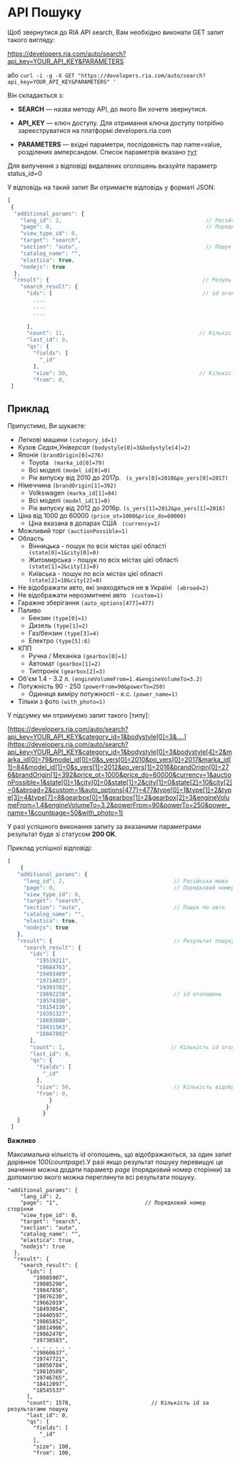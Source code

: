 # API Пошуку


Щоб звернутися до RIA API search, Вам необхідно виконати GET запит такого вигляду:

https://developers.ria.com/auto/search?api_key=YOUR_API_KEY&PARAMETERS

або `curl -i -g -X GET "https://developers.ria.com/auto/search?api_key=YOUR_API_KEY&PARAMETERS" '`

Він складається з:

 * **SEARCH** — назва методу API, до якого Ви хочете звернутися.

 * **API_KEY** — ключ доступу. Для отримання ключа доступу потрібно зареєструватися на платформі developers.ria.com 

 * **PARAMETERS** — вхідні параметри, послідовність пар name=value, розділених амперсандом. Список параметрів вказано [тут](https://api-docs-v2.readthedocs.io/ru/latest/auto_ria/used_cars/options/index.html)
 
Для вилучення з відповіді видалених оголошень вказуйте параметр status_id=0

У відповідь на такий запит Ви отримаєте відповідь у форматі JSON:

```javascript
[
 {
  "additional_params": {
    "lang_id": 2,                                             // Російська мова
    "page": 0,                                                // Порядковий номер сторінки
    "view_type_id": 0,
    "target": "search",
    "section": "auto",                                        // Пошук по авто
    "catalog_name": "",
    "elastica": true,
    "nodejs": true
  },
  "result": {                                                // Результат пошуку
    "search_result": {
      "ids": [                                               // id оголошень
        ....
        ....
        ....
        
      ],
      "count": 11,                                          // Кількість id оголошень доступних за заданими параметрами
      "last_id": 0,
      "qs": {
        "fields": [
          "_id"
        ],
        "size": 50,                                         // Кількість id оголошень, що відображаються
        "from": 0,  
 ]
```

## Приклад

Припустимо, Ви шукаєте:

* Легкові машини                                            ``(category_id=1)``
* Кузов *Седан*,*Універсал*                                 `(bodystyle[0]=3&bodystyle[4]=2)`
* Японія                                                   `(brandOrigin[0]=276)`
    * Toyota                                               ` (marka_id[0]=79)`
    * Всі моделі                                            `(model_id[0]=0)`
    * Рік випуску від 2010 до 2017р.                        ` (s_yers[0]=2010&po_yers[0]=2017)`
* Німеччина                                                  `(brandOrigin[1]=392)`
    * Volkswagen                                            `(marka_id[1]=84)`
    * Всі моделі                                            `(model_id[1]=0)`
    * Рік випуску від 2012 до 2016р.                        `(s_yers[1]=2012&po_yers[1]=2016)`      
* Ціна від 1000 до 60000                                     `(price_ot=1000&price_do=60000)`
    * Ціна вказана в доларах США                           ` (currency=1)`
* Можливий торг                                             `(auctionPossible=1)`
* Область
    * Вінницька - пошук по всіх містах цієї області       ` (state[0]=1&city[0]=0)`
    * Житомирська - пошук по всіх містах цієї області     ` (state[1]=2&city[1]=0)`
    * Київська - пошук по всіх містах цієї області        ` (state[2]=10&city[2]=0)`
* Не відображати авто, які знаходяться не в Україні       ` (abroad=2)`
* Не відображати нерозмитнені авто                       ` (custom=1)`
* Гаражне зберігання                                         `(auto_options[477]=477)`
* Паливо
    * Бензин                                                `(type[0]=1)`
    * Дизель                                                `(type[1]=2)`
    * Газ/бензин                                            `(type[3]=4)`
    * Електро                                               `(type[5]:6)`
* КПП
    * Ручна / Механіка                                     `(gearbox[0]=1)`
    * Автомат                                               `(gearbox[1]=2)`
    * Типтронік                                             `(gearbox[2]=3)`
* Об'єм 1.4 - 3.2 л.                                        `(engineVolumeFrom=1.4&engineVolumeTo=3.2)`
* Потужність 90 - 250                                         `(powerFrom=90&powerTo=250)`
    * Одиниця виміру потужності - к.с.                      `(power_name=1)`
* Тільки з фото                                             `(with_photo=1)`

У підсумку ми отримуємо запит такого [типу]:

[https://developers.ria.com/auto/search?api_key=YOUR_API_KEY&category_id=1&bodystyle[0]=3&....](https://developers.ria.com/auto/search?api_key=YOUR_API_KEY&category_id=1&bodystyle[0]=3&bodystyle[4]=2&marka_id[0]=79&model_id[0]=0&s_yers[0]=2010&po_yers[0]=2017&marka_id[1]=84&model_id[1]=0&s_yers[1]=2012&po_yers[1]=2016&brandOrigin[0]=276&brandOrigin[1]=392&price_ot=1000&price_do=60000&currency=1&auctionPossible=1&state[0]=1&city[0]=0&state[1]=2&city[1]=0&state[2]=10&city[2]=0&abroad=2&custom=1&auto_options[477]=477&type[0]=1&type[1]=2&type[3]=4&type[7]=8&gearbox[0]=1&gearbox[1]=2&gearbox[2]=3&engineVolumeFrom=1.4&engineVolumeTo=3.2&powerFrom=90&powerTo=250&power_name=1&countpage=50&with_photo=1)


У разі успішного виконання запиту за вказаними параметрами результат буде зі статусом **200 OK**.

Приклад успішної відповіді:
```javascript
[
    {
   "additional_params": {
     "lang_id": 2,                                  // Російська мова
     "page": 0,                                     // Порядковий номер сторінки
     "view_type_id": 0,
     "target": "search",
     "section": "auto",                             // Пошук по авто
     "catalog_name": "",
     "elastica": true,
     "nodejs": true
   },
   "result": {                                      // Результат пошуку
     "search_result": {
       "ids": [
         "19519211",
         "19684763",
         "19493489",
         "19714833",
         "19393702",
         "19692238",                                // id оголошень
         "19574398",
         "18154136",
         "19391327",
         "18693600",
         "19431563",
         "18047892"
       ],
       "count": 1,                                 // Кількість id оголошень доступних за заданими параметрами
       "last_id": 0, 
       "qs": {
         "fields": [
           "_id"
         ],
         "size": 50,                                // Кількість відображуваних id оголошень
         "from": 0,
             } 
            }     
           }
   }   
 ]
```


**Важливо**

Максимальна кількість id оголошень, що відображаються, за один запит дорівнює 100(*countpage*).У разі якщо результат 
пошуку перевищує це значення можна додати параметр *page* (порядковий номер сторінки) за допомогою якого можна 
переглянути всі результати пошуку.

```
"additional_params": {
    "lang_id": 2,
    "page": "1",                           // Порядковий номер сторінки     
    "view_type_id": 0,
    "target": "search",
    "section": "auto",
    "catalog_name": "",
    "elastica": true,
    "nodejs": true
  },
  "result": {
    "search_result": {
      "ids": [
        "19885907",
        "19885290",
        "19847856",
        "19876230",
        "19662019",
        "18493054",
        "19440597",
        "19865852",
        "18814906",
        "19862470",
        "19738583",
       . . . . . . .     
        "19860637",
        "19747721",
        "18050784",
        "19810589",
        "19746765",
        "18412097",
        "18545537"
      ],
      "count": 1578,                         // Кількість id за результатами пошуку
      "last_id": 0,
      "qs": {
        "fields": [
          "_id"
        ],
        "size": 100,
        "from": 100,
```


